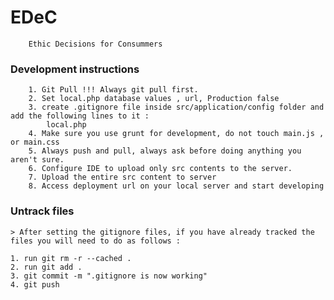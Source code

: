 # EDeC
        Ethic Decisions for Consummers
        
### Development instructions
        
        1. Git Pull !!! Always git pull first.
        2. Set local.php database values , url, Production false
        3. create .gitignore file inside src/application/config folder and add the following lines to it :
            local.php
        4. Make sure you use grunt for development, do not touch main.js , or main.css
        5. Always push and pull, always ask before doing anything you aren't sure. 
        6. Configure IDE to upload only src contents to the server.
        7. Upload the entire src content to server
        8. Access deployment url on your local server and start developing 
        
### Untrack files     
    
    > After setting the gitignore files, if you have already tracked the files you will need to do as follows :
    
    1. run git rm -r --cached .
    2. run git add .
    3. git commit -m ".gitignore is now working"
    4. git push
    
    
    
        
        